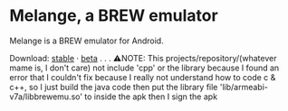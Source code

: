 Melange, a BREW emulator
===

Melange is a BREW emulator for Android.

Download: [stable](https://deltacxx.insomnia247.nl/brewemu/versions/stable/) · [beta](https://deltacxx.insomnia247.nl/brewemu/versions/beta/)
.
.
.
⚠️NOTE: This projects/repository/(whatever mame is, I don't care) not include 'cpp' or the library because I found an error that I couldn't fix because I really not understand how to code c & c++, so I just build the java code then put the library file 'lib/armeabi-v7a/libbrewemu.so' to inside the apk then I sign the apk
